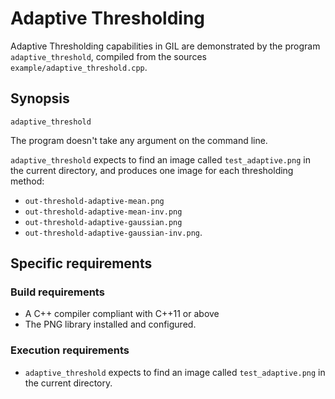# Adaptive Thresholding

Adaptive Thresholding capabilities in GIL are demonstrated by the program `adaptive_threshold`, compiled from the sources `example/adaptive_threshold.cpp`.

## Synopsis
`adaptive_threshold`

The program doesn't take any argument on the command line.

`adaptive_threshold` expects to find an image called `test_adaptive.png` in the current directory, and produces one image for each thresholding method: 
- `out-threshold-adaptive-mean.png`
- `out-threshold-adaptive-mean-inv.png`
- `out-threshold-adaptive-gaussian.png`
- `out-threshold-adaptive-gaussian-inv.png`.

## Specific requirements

### Build requirements
- A C++ compiler compliant with C++11 or above
- The PNG library installed and configured.

### Execution requirements
- `adaptive_threshold` expects to find an image called `test_adaptive.png` in the current directory.

